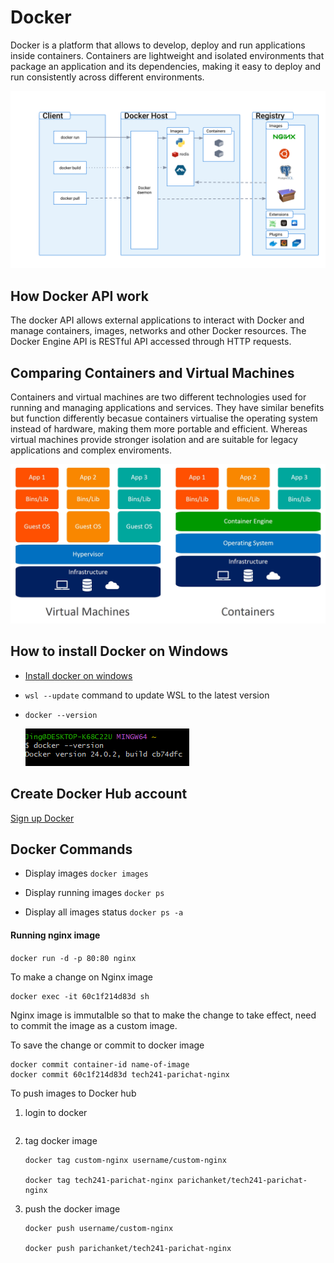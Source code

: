 # Docker
Docker is a platform that allows to develop, deploy and run applications inside containers. Containers are lightweight and isolated environments that package an application and its dependencies, making it easy to deploy and run consistently across different environments.  

![Docker architecture](images/architecture.svg)

## How Docker API work
The docker API allows external applications to interact with Docker and manage containers, images, networks and other Docker resources. The Docker Engine API is RESTful API accessed through HTTP requests.

## Comparing Containers and Virtual Machines
Containers and virtual machines are two different technologies used for running and managing applications and services. They have similar benefits but function differently becasue containers virtualise the operating system instead of hardware, making them more portable and efficient. Whereas virtual machines provide stronger isolation and are suitable for legacy applications and complex enviroments.

![comparing containers and vms](images/containers-vs-virtual-machines.jpg)

## How to install Docker on Windows
* [Install docker on windows](https://docs.docker.com/desktop/install/windows-install/)

* `wsl --update` command to update WSL to the latest version
* `docker --version`
  
  ![docker version](images/version.png)


## Create Docker Hub account
[Sign up Docker](https://hub.docker.com/signup?state=hKFo2SBmSkszaWJjME1FTnNsM3dWYjVGV2FGZ0p2ZlF6MF9Pd6Fur3VuaXZlcnNhbC1sb2dpbqN0aWTZIFgwSGVpZjM0ZU00STQydlYydE5jSVdkY1Z5cVNOUnFso2NpZNkgbHZlOUdHbDhKdFNVcm5lUTFFVnVDMGxiakhkaTluYjk)

## Docker Commands

* Display images
  `docker images`

* Display running images
  `docker ps`

* Display all images status
  `docker ps -a`

#### Running nginx image
`docker run -d -p 80:80 nginx`

To make a change on Nginx image
```
docker exec -it 60c1f214d83d sh
```
Nginx image is immutalble so that to make the change to take effect, need to commit the image as a custom image. 

To save the change or commit to docker image
```
docker commit container-id name-of-image
docker commit 60c1f214d83d tech241-parichat-nginx
``` 
To push images to Docker hub
1. login to docker
   ```docker login
   ```

2. tag docker image
   ```
   docker tag custom-nginx username/custom-nginx

   docker tag tech241-parichat-nginx parichanket/tech241-parichat-nginx
   ```

3. push the docker image
   ```
   docker push username/custom-nginx

   docker push parichanket/tech241-parichat-nginx
   ```